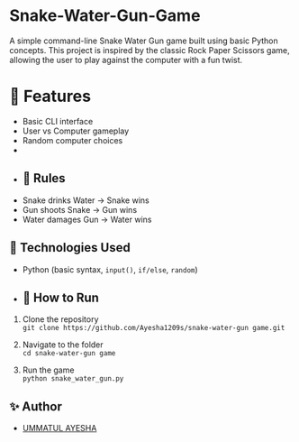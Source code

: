 # Snake-Water-Gun-Game
A simple command-line Snake Water Gun game built using basic Python concepts. This project is inspired by the classic Rock Paper Scissors game, allowing the user to play against the computer with a fun twist.
# 🔧 Features
- Basic CLI interface
- User vs Computer gameplay
- Random computer choices
- 
- ## 🧠 Rules
- Snake drinks Water → Snake wins
- Gun shoots Snake → Gun wins
- Water damages Gun → Water wins

## 🚀 Technologies Used
- Python (basic syntax, `input()`, `if/else`, `random`)

- ## 🏁 How to Run
1. Clone the repository  
   `git clone https://github.com/Ayesha1209s/snake-water-gun game.git`

2. Navigate to the folder  
   `cd snake-water-gun game`

3. Run the game  
   `python snake_water_gun.py`

## ✨ Author
- [UMMATUL AYESHA](https://github.com/Ayesha1209s)
